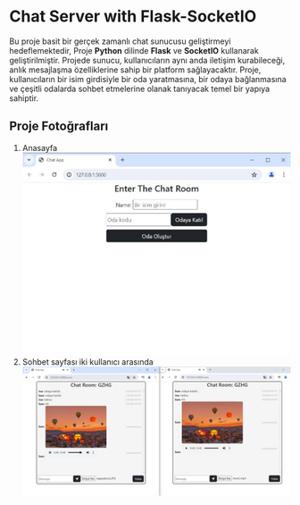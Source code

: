 # Chat Server with Flask-SocketIO
Bu proje basit bir gerçek zamanlı chat sunucusu geliştirmeyi hedeflemektedir, 
Proje **Python** dilinde **Flask** ve **SocketIO** kullanarak geliştirilmiştir. 
Projede sunucu, kullanıcıların aynı anda iletişim kurabileceği, anlık mesajlaşma özelliklerine sahip bir platform 
sağlayacaktır. Proje, kullanıcıların bir isim girdisiyle bir oda yaratmasına, bir odaya 
bağlanmasına ve çeşitli odalarda sohbet etmelerine olanak tanıyacak temel bir yapıya 
sahiptir.

## Proje Fotoğrafları
1. Anasayfa 
![](https://github.com/BBilgeKaplan/ChatServer_Flask-SocketIO/blob/main/projectPhotos/Chat_home.JPG)
2. Sohbet sayfası iki kullanıcı arasında
![](https://github.com/BBilgeKaplan/ChatServer_Flask-SocketIO/blob/main/projectPhotos/Chat_room.JPG)

